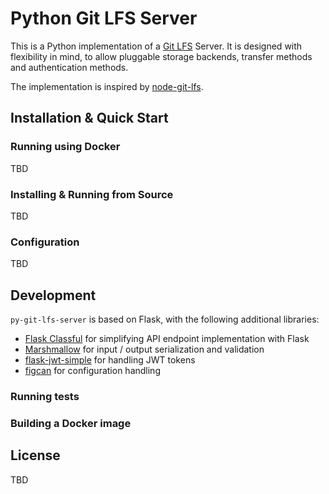 Python Git LFS Server
=====================
This is a Python implementation of a [Git LFS](1) Server. It is designed 
with flexibility in mind, to allow pluggable storage backends, transfer 
methods and authentication methods. 

The implementation is inspired by [node-git-lfs](2).

Installation & Quick Start
--------------------------

### Running using Docker
TBD

### Installing & Running from Source
TBD

### Configuration
TBD

Development
-----------
`py-git-lfs-server` is based on Flask, with the following additional libraries:

* [Flask Classful](http://flask-classful.teracy.org/) for simplifying API 
endpoint implementation with Flask
* [Marshmallow](https://marshmallow.readthedocs.io/en/stable/) for 
input / output serialization and validation
* [flask-jwt-simple](https://flask-jwt-simple.readthedocs.io/en/latest/) for 
handling JWT tokens
* [figcan](https://github.com/shoppimon/figcan) for configuration handling

### Running tests

### Building a Docker image

License
-------
TBD
 

 [1]: https://git-lfs.github.com/
 [2]: https://github.com/kzwang/node-git-lfs